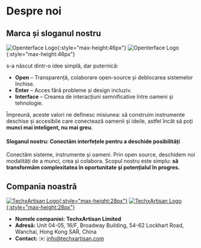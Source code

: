 # Despre noi

## Marca și sloganul nostru

![Openterface Logo](https://assets.openterface.com/images/openterface.svg#only-light){:style="max-height:46px"}
![Openterface Logo](https://assets.openterface.com/images/openterface_w.svg#only-dark){:style="max-height:46px"}

s-a născut dintr-o idee simplă, dar puternică:

* **Open** – Transparență, colaborare open-source și deblocarea sistemelor închise.
* **Enter** – Acces fără probleme și design incluziv.
* **Interface** – Crearea de interacțiuni semnificative între oameni și tehnologie.

Împreună, aceste valori ne definesc misiunea: să construim instrumente deschise și accesibile care conectează oamenii și ideile, astfel încât să poți **munci mai inteligent, nu mai greu**.

#### Sloganul nostru: **Conectăm interfețele pentru a deschide posibilități**

Conectăm sisteme, instrumente și oameni.
Prin open source, deschidem noi modalități de a munci, crea și colabora.
Scopul nostru este simplu: **să transformăm complexitatea în oportunitate și potențialul în progres.**

## Compania noastră

[![TechxArtisan Logo](https://assets.openterface.com/images/logo_txa_b.svg#only-light){:style="max-height:28px"}](https://techxartisan.com)
[![TechxArtisan Logo](https://assets.openterface.com/images/logo_txa_w.svg#only-dark){:style="max-height:28px"}](https://techxartisan.com)

- **Numele companiei:** **TechxArtisan Limited**  
- **Adresă:** Unit 04-05, 16/F, Broadway Building, 54-62 Lockhart Road, Wanchai, Hong Kong SAR, China
- **Contact:** ✉️ [info@techxartisan.com](mailto:info@techxartisan.com)  



